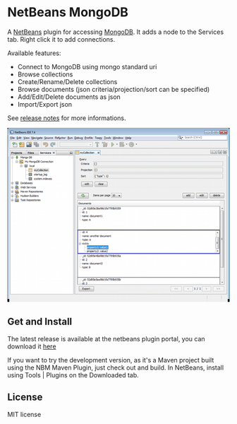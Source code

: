 NetBeans MongoDB
================

A [NetBeans](http://netbeans.org) plugin for accessing [MongoDB](http://mongodb.org). It adds
a node to the Services tab. Right click it to add connections.

Available features:
 * Connect to MongoDB using mongo standard uri
 * Browse collections
 * Create/Rename/Delete collections
 * Browse documents (json criteria/projection/sort can be specified)
 * Add/Edit/Delete documents as json
 * Import/Export json

See [release notes](https://github.com/le-yams/netbeans-mongodb/wiki/ReleaseNotes) for more informations.

![NetBeans MongoDB Plugin Screen Shot](screenshot.png "NetBeans MongoDB Plugin Screen Shot")


Get and Install
---------------

The latest release is available at the netbeans plugin portal, you can download it [here](http://plugins.netbeans.org/plugin/52638/nbmongo)

If you want to try the development version, as it's a Maven project built using the NBM Maven Plugin, just check out and build.
In NetBeans, install using Tools | Plugins on the Downloaded tab.


License
-------
MIT license
